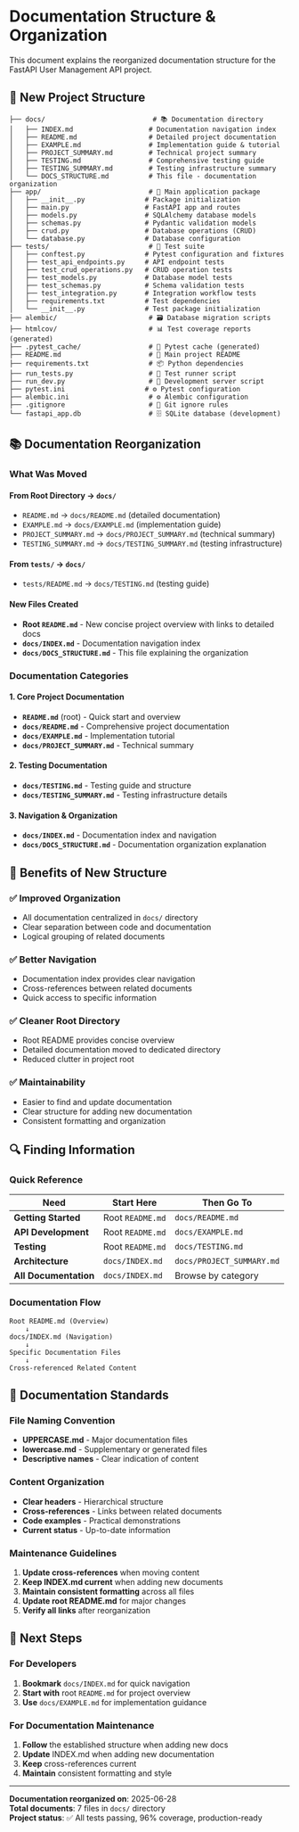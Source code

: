 # Documentation Structure & Organization

This document explains the reorganized documentation structure for the FastAPI User Management API project.

## 📁 New Project Structure

```
├── docs/                           # 📚 Documentation directory
│   ├── INDEX.md                   # Documentation navigation index
│   ├── README.md                  # Detailed project documentation
│   ├── EXAMPLE.md                 # Implementation guide & tutorial
│   ├── PROJECT_SUMMARY.md         # Technical project summary
│   ├── TESTING.md                 # Comprehensive testing guide
│   ├── TESTING_SUMMARY.md         # Testing infrastructure summary
│   └── DOCS_STRUCTURE.md          # This file - documentation organization
├── app/                           # 🚀 Main application package
│   ├── __init__.py               # Package initialization
│   ├── main.py                   # FastAPI app and routes
│   ├── models.py                 # SQLAlchemy database models
│   ├── schemas.py                # Pydantic validation models
│   ├── crud.py                   # Database operations (CRUD)
│   └── database.py               # Database configuration
├── tests/                         # 🧪 Test suite
│   ├── conftest.py               # Pytest configuration and fixtures
│   ├── test_api_endpoints.py     # API endpoint tests
│   ├── test_crud_operations.py   # CRUD operation tests
│   ├── test_models.py            # Database model tests
│   ├── test_schemas.py           # Schema validation tests
│   ├── test_integration.py       # Integration workflow tests
│   ├── requirements.txt          # Test dependencies
│   └── __init__.py               # Test package initialization
├── alembic/                       # 🗃️ Database migration scripts
├── htmlcov/                       # 📊 Test coverage reports (generated)
├── .pytest_cache/                 # 🔧 Pytest cache (generated)
├── README.md                      # 📖 Main project README
├── requirements.txt               # 📦 Python dependencies
├── run_tests.py                   # 🧪 Test runner script
├── run_dev.py                     # 🚀 Development server script
├── pytest.ini                    # ⚙️ Pytest configuration
├── alembic.ini                    # ⚙️ Alembic configuration
├── .gitignore                     # 🚫 Git ignore rules
└── fastapi_app.db                 # 🗄️ SQLite database (development)
```

## 📚 Documentation Reorganization

### What Was Moved

#### From Root Directory → `docs/`
- `README.md` → `docs/README.md` (detailed documentation)
- `EXAMPLE.md` → `docs/EXAMPLE.md` (implementation guide)
- `PROJECT_SUMMARY.md` → `docs/PROJECT_SUMMARY.md` (technical summary)
- `TESTING_SUMMARY.md` → `docs/TESTING_SUMMARY.md` (testing infrastructure)

#### From `tests/` → `docs/`
- `tests/README.md` → `docs/TESTING.md` (testing guide)

#### New Files Created
- **Root `README.md`** - New concise project overview with links to detailed docs
- **`docs/INDEX.md`** - Documentation navigation index
- **`docs/DOCS_STRUCTURE.md`** - This file explaining the organization

### Documentation Categories

#### 1. **Core Project Documentation**
- **`README.md`** (root) - Quick start and overview
- **`docs/README.md`** - Comprehensive project documentation
- **`docs/EXAMPLE.md`** - Implementation tutorial
- **`docs/PROJECT_SUMMARY.md`** - Technical summary

#### 2. **Testing Documentation**
- **`docs/TESTING.md`** - Testing guide and structure
- **`docs/TESTING_SUMMARY.md`** - Testing infrastructure details

#### 3. **Navigation & Organization**
- **`docs/INDEX.md`** - Documentation index and navigation
- **`docs/DOCS_STRUCTURE.md`** - Documentation organization explanation

## 🎯 Benefits of New Structure

### ✅ **Improved Organization**
- All documentation centralized in `docs/` directory
- Clear separation between code and documentation
- Logical grouping of related documents

### ✅ **Better Navigation**
- Documentation index provides clear navigation
- Cross-references between related documents
- Quick access to specific information

### ✅ **Cleaner Root Directory**
- Root README provides concise overview
- Detailed documentation moved to dedicated directory
- Reduced clutter in project root

### ✅ **Maintainability**
- Easier to find and update documentation
- Clear structure for adding new documentation
- Consistent formatting and organization

## 🔍 Finding Information

### Quick Reference

| Need | Start Here | Then Go To |
|------|------------|------------|
| **Getting Started** | Root `README.md` | `docs/README.md` |
| **API Development** | Root `README.md` | `docs/EXAMPLE.md` |
| **Testing** | Root `README.md` | `docs/TESTING.md` |
| **Architecture** | `docs/INDEX.md` | `docs/PROJECT_SUMMARY.md` |
| **All Documentation** | `docs/INDEX.md` | Browse by category |

### Documentation Flow

```
Root README.md (Overview)
    ↓
docs/INDEX.md (Navigation)
    ↓
Specific Documentation Files
    ↓
Cross-referenced Related Content
```

## 📝 Documentation Standards

### File Naming Convention
- **UPPERCASE.md** - Major documentation files
- **lowercase.md** - Supplementary or generated files
- **Descriptive names** - Clear indication of content

### Content Organization
- **Clear headers** - Hierarchical structure
- **Cross-references** - Links between related documents
- **Code examples** - Practical demonstrations
- **Current status** - Up-to-date information

### Maintenance Guidelines
1. **Update cross-references** when moving content
2. **Keep INDEX.md current** when adding new documents
3. **Maintain consistent formatting** across all files
4. **Update root README.md** for major changes
5. **Verify all links** after reorganization

## 🚀 Next Steps

### For Developers
1. **Bookmark** `docs/INDEX.md` for quick navigation
2. **Start with** root `README.md` for project overview
3. **Use** `docs/EXAMPLE.md` for implementation guidance

### For Documentation Maintenance
1. **Follow** the established structure when adding new docs
2. **Update** INDEX.md when adding new documentation
3. **Keep** cross-references current
4. **Maintain** consistent formatting and style

---

**Documentation reorganized on**: 2025-06-28  
**Total documents**: 7 files in `docs/` directory  
**Project status**: ✅ All tests passing, 96% coverage, production-ready 